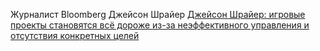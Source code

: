 <!--2025-01-13 13:49:59-->
<div class="yb">
  <div class="rss smaller1 habr"><p>Журналист Bloomberg Джейсон Шрайер <a... <br><a class="light" href="https://habr.com/ru/news/873346/?utm_source=habrahabr&utm_medium=rss&utm_campaign=873346">Джейсон Шрайер: игровые проекты становятся всё дороже из-за неэффективного управления и отсутствия конкретных целей</a></div>
</div>
